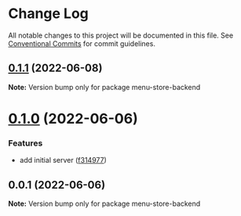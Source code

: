 # Change Log

All notable changes to this project will be documented in this file.
See [Conventional Commits](https://conventionalcommits.org) for commit guidelines.

## [0.1.1](https://github.com/lorransouzaaguiar/menu-store/compare/menu-store-backend@0.1.0...menu-store-backend@0.1.1) (2022-06-08)

**Note:** Version bump only for package menu-store-backend





# [0.1.0](https://github.com/lorransouzaaguiar/menu-store/compare/menu-store-backend@0.0.1...menu-store-backend@0.1.0) (2022-06-06)


### Features

* add initial server ([f314977](https://github.com/lorransouzaaguiar/menu-store/commit/f31497767f0424ca9b166cfe4923fe2f59ea50eb))





## 0.0.1 (2022-06-06)

**Note:** Version bump only for package menu-store-backend
